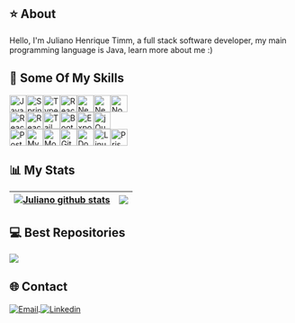 ## ⭐ About
Hello, I'm Juliano Henrique Timm, a full stack software developer, my main programming language is Java, learn more about me :)

## 👾 Some Of My Skills 
<div style="display: flex; flex-direction: row; justify-content: flex-center;">
  <img src="https://img.shields.io/badge/Java-414141?style=for-the-badge&logo=openjdk&logoColor=white" height="30" alt="Java" target="_blank" />
  <img src="https://img.shields.io/badge/-Spring Boot-414141?style=for-the-badge&logo=Spring&logoColor=white" height="30" alt="SpringBoot" target="_blank" />
  <img src="https://img.shields.io/badge/-TypeScript-414141?style=for-the-badge&logo=TypeScript&logoColor=white" height="30" alt="Typescript" target="_blank" />
  <img src="https://img.shields.io/badge/-React-414141?style=for-the-badge&logo=React&logoColor=white" height="30" alt="React" target="_blank" />
  <img src="https://img.shields.io/badge/-Next-414141?style=for-the-badge&logo=next.js&logoColor=white" height="30" alt="Next" target="_blank" />
  <img src="https://img.shields.io/badge/-Nest-414141?style=for-the-badge&logo=nestjs&logoColor=white" height="30" alt="Nest" target="_blank" />
  <img src="https://img.shields.io/badge/-Node-414141?style=for-the-badge&logo=node.js&logoColor=white" height="30" alt="Node" target="_blank" />
</div>

<div style="display: flex; flex-direction: row; justify-content: flex-center;">
  <img src="https://img.shields.io/badge/React Native-414141?style=for-the-badge&logo=react&logoColor=white" height="30" alt="React Native" target="_blank" />
  <img src="https://img.shields.io/badge/-React Query-414141?style=for-the-badge&logo=ReactQuery&logoColor=white" height="30" alt="React Query" target="_blank" />
  <img src="https://img.shields.io/badge/-Tailwind-414141?style=for-the-badge&logo=TailwindCSS&logoColor=white" height="30" alt="Tailwind" target="_blank" />
  <img src="https://img.shields.io/badge/-Bootstrap-414141?style=for-the-badge&logo=Bootstrap&logoColor=white" height="30" alt="Bootstrap" target="_blank" />
  <img src="https://img.shields.io/badge/-Expo-414141?style=for-the-badge&logo=Expo&logoColor=white" height="30" alt="Expo" target="_blank" />
  <img src="https://img.shields.io/badge/JQuery-414141?style=for-the-badge&logo=jquery&logoColor=white" height="30" alt="jQuery" target="_blank" />
</div>

<div style="display: flex; flex-direction: row; justify-content: flex-center;">
  <img src="https://img.shields.io/badge/-PostgreSql-414141?style=for-the-badge&logo=PostgreSQL&logoColor=white" height="30" alt="PostgreSQL" target="_blank" />
  <img src="https://img.shields.io/badge/-Mysql-414141?style=for-the-badge&logo=mysql&logoColor=white" height="30" alt="MySQL" target="_blank" />
  <img src="https://img.shields.io/badge/-MongoDb-414141?style=for-the-badge&logo=MongoDB&logoColor=white" height="30" alt="MongoDB" target="_blank" />
  <img src="https://img.shields.io/badge/-Git-414141?style=for-the-badge&logo=Git&logoColor=white" height="30" alt="Git" target="_blank" />
  <img src="https://img.shields.io/badge/-Docker-414141?style=for-the-badge&logo=Docker&logoColor=white" height="30" alt="Docker" target="_blank" />  
  <img src="https://img.shields.io/badge/-Linux-414141?style=for-the-badge&logo=linux&logoColor=white" height="30" alt="Linux" target="_blank" />  
  <img src="https://img.shields.io/badge/-Prisma-414141?style=for-the-badge&logo=Prisma&logoColor=white" height="30" alt="Prisma" target="_blank" />
</div>

## 📊 My Stats 
| <a href="https://github.com/JulianoTimmHub/github-readme-stats"><img align="center" src="https://github-readme-stats.vercel.app/api?username=julianotimmhub&show_icons=true&include_all_commits=true&theme=merko&hide_border=true" alt="Juliano github stats" /></a> | <a href="https://github.com/JulianoTimmHub//github-readme-stats"><img align="center" src="https://github-readme-stats.vercel.app/api/top-langs/?username=julianotimmhub&layout=compact&theme=merko&hide_border=true" /></a> |
| ------------- | ------------- |

## 💻 Best Repositories

<a href="https://github.com/JulianoTimmHub/portfolio">
  <img align="center" src="https://github-readme-stats.vercel.app/api/pin/?username=julianotimmhub&repo=portfolio&theme=merko&hide_border=true" />
</a>

## 🌐 Contact
<a href="mailto:julianotimmtimm@gmail.com">
  <img align="center" src="https://img.shields.io/badge/Email-414141?style=for-the-badge&logo=gmail&logoColor=white" alt="Email" target="_blank" />
</a>
<a href="https://www.linkedin.com/in/juliano-henrique-timm/">
  <img align="center" src="https://img.shields.io/badge/Linkedin-414141?style=for-the-badge&logo=linkedin&logoColor=white" alt="Linkedin" target="_blank" />
</a>
